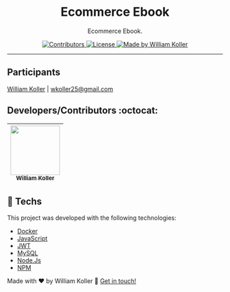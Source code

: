 <h1 align="center">
Ecommerce Ebook
</h1>

<p align="center">Ecommerce Ebook.</p>

<p align="center">
  <a href="https://github.com/williamkoller/ecommerce-ebook/">
    <img src="https://img.shields.io/github/contributors/rocketseat/youtube-clone-discord?color=%237159c1&logoColor=%237159c1&style=flat" alt="Contributors">
  </a>
  <a href="https://opensource.org/licenses/MIT">
    <img src="https://img.shields.io/github/license/williamkoller/discord-clone?color=%237159c1&logo=mit" alt="License">
  </a>

<a href="https://www.linkedin.com/in/williamkoller/">
<img alt="Made by William Koller" src="https://img.shields.io/badge/made%20by-William Koller-%237159c1">
</a>

</p>

<hr>

## Participants

[William Koller](https://www.linkedin.com/in/williamkoller/) |
wkoller25@gmail.com

## Developers/Contributors :octocat:

| [<img src="https://avatars2.githubusercontent.com/u/37092943?s=400&u=aeb659355263c064e78242debb0bd6de5266bbdf&v=4" width=115><br><sub>William Koller</sub>](https://github.com/williamkoller) |
| :-------------------------------------------------------------------------------------------------------------------------------------------------------------------------------------------: |


## :rocket: Techs

This project was developed with the following technologies:

-   [Docker][docker]
-   [JavaScript][js]
-   [JWT][jwt]
-   [MySQL][mysql]
-   [Node.Js][nodejs]
-   [NPM][npm]

Made with ♥ by William Koller :wave: [Get in touch!](https://www.linkedin.com/in/williamkoller/)

[docker]: https://www.docker.com/
[npm]: https://www.npmjs.com/
[js]: https://standardjs.com/
[nodejs]: https://nodejs.org/en/
[mysql]: https://www.mysql.com/
[jwt]: https://jwt.io/
